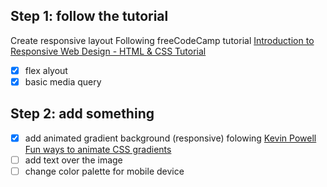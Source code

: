 ## Step 1: follow the tutorial

Create responsive layout Following freeCodeCamp tutorial [Introduction to Responsive Web Design - HTML & CSS Tutorial](https://www.youtube.com/watch?v=srvUrASNj0s)

- [x] flex alyout
- [x] basic media query

## Step 2: add something

- [x] add animated gradient background (responsive) folowing [Kevin Powell Fun ways to animate CSS gradients](https://www.youtube.com/watch?v=f3mwKLXpOLk)
- [ ] add text over the image
- [ ] change color palette for mobile device
